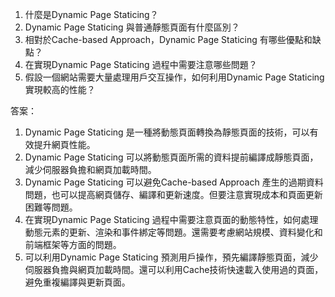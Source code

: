 1. 什麼是Dynamic Page Staticing？
2. Dynamic Page Staticing 與普通靜態頁面有什麼區別？
3. 相對於Cache-based Approach，Dynamic Page Staticing 有哪些優點和缺點？
4. 在實現Dynamic Page Staticing 過程中需要注意哪些問題？
5. 假設一個網站需要大量處理用戶交互操作，如何利用Dynamic Page Staticing 實現較高的性能？

答案：
1. Dynamic Page Staticing 是一種將動態頁面轉換為靜態頁面的技術，可以有效提升網頁性能。
2. Dynamic Page Staticing 可以將動態頁面所需的資料提前編譯成靜態頁面，減少伺服器負擔和網頁加載時間。
3. Dynamic Page Staticing 可以避免Cache-based Approach 產生的過期資料問題，也可以提高網頁儲存、編譯和更新速度。但要注意實現成本和頁面更新困難等問題。
4. 在實現Dynamic Page Staticing 過程中需要注意頁面的動態特性，如何處理動態元素的更新、渲染和事件綁定等問題。還需要考慮網站規模、資料變化和前端框架等方面的問題。
5. 可以利用Dynamic Page Staticing 預測用戶操作，預先編譯靜態頁面，減少伺服器負擔與網頁加載時間。還可以利用Cache技術快速載入使用過的頁面，避免重複編譯與更新頁面。